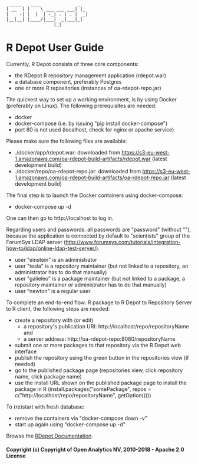 ```
 _____   ____              _
| __  | |    \ ___ ___ ___| |_
|    -| |  |  | -_| . | . |  _|
|__|__| |____/|___|  _|___|_|
                  |_|

```


# R Depot User Guide

Currently, R Depot consists of three core components:

- the RDepot R repository management application (rdepot.war)
- a database component, preferably Postgres
- one or more R repositories (instances of oa-rdepot-repo.jar)

The quickest way to set up a working environment, is by using Docker (preferably on Linux).
The following prerequisites are needed:

- docker
- docker-compose (i.e. by issuing "pip install docker-compose")
- port 80 is not used (localhost, check for nginx or apache service)

Please make sure the following files are available:

- ./docker/app/rdepot.war: downloaded from https://s3-eu-west-1.amazonaws.com/oa-rdepot-build-artifacts/rdepot.war (latest development build)
- ./docker/repo/oa-rdepot-repo.jar: downloaded from https://s3-eu-west-1.amazonaws.com/oa-rdepot-build-artifacts/oa-rdepot-repo.jar (latest development build)

The final step is to launch the Docker containers using docker-compose:

- docker-compose up -d

One can then go to http://localhost to log in.

Regarding users and passwords: all passwords are "password" (without ""), because the application is connected by default to "scientists" group of the ForumSys LDAP server (http://www.forumsys.com/tutorials/integration-how-to/ldap/online-ldap-test-server/).

- user "einstein" is an administrator
- user "tesla" is a repository maintainer (but not linked to a repository, an administrator has to do that manually)
- user "galieleo" is a package maintainer (but not linked to a package, a repository maintainer or administrator has to do that manually)
- user "newton" is a regular user

To complete an end-to-end flow: R package to R Depot to Repository Server to R client, the following steps are needed:

- create a repository with (or edit)
    * a repository's publication URI: http://localhost/repo/repositoryName and
    * a server address: http://oa-rdepot-repo:8080/repositoryName
- submit one or more packages to that repository via the R Depot web interface
- publish the repository using the green button in the repositories view (if needed)
- go to the published package page (repositories view, click repository name, click package name)
- use the install URL shown on the published package page to install the package in R (install.packages("somePackage", repos = c("http://localhost/repo/repositoryName", getOption())))

To (re)start with fresh database:

- remove the containers via "docker-compose down -v"
- start up again using "docker-compose up -d"

Browse the [RDepot Documentation](https://www.rdepot.io/).

#### Copyright (c) Copyright of Open Analytics NV, 2010-2018 - Apache 2.0 License
